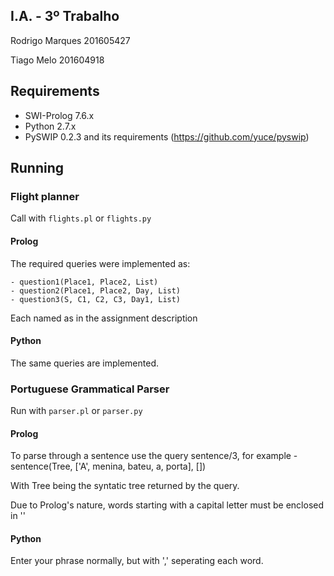 
## I.A. - 3º Trabalho ###########################################################################

Rodrigo Marques 201605427

Tiago Melo 201604918

## Requirements #################################################################################

 - SWI-Prolog 7.6.x
 - Python 2.7.x
 - PySWIP 0.2.3 and its requirements (https://github.com/yuce/pyswip)

## Running ######################################################################################


 ### Flight planner #############################
 
 Call with `flights.pl` or `flights.py`
  
  #### Prolog #################################### 
 
  The required queries were implemented as:
  
    - question1(Place1, Place2, List)
    - question2(Place1, Place2, Day, List)
    - question3(S, C1, C2, C3, Day1, List) 
     
  Each named as in the assignment description

  #### Python ####################################
  
  The same queries are implemented.

 ### Portuguese Grammatical Parser ##############

 Run with `parser.pl` or `parser.py`

  #### Prolog ####################################
  
  To parse through a sentence use the query sentence/3, for example
     - sentence(Tree, ['A', menina, bateu, a, porta], [])
  
  With Tree being the syntatic tree returned by the query.

  Due to Prolog's nature, words starting with a capital letter must be enclosed in ''

  #### Python ####################################

  Enter your phrase normally, but with ',' seperating each word.
